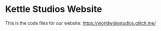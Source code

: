 # Kettle Studios Website
This is the code files for our website:
https://worldwidestudios.glitch.me/
